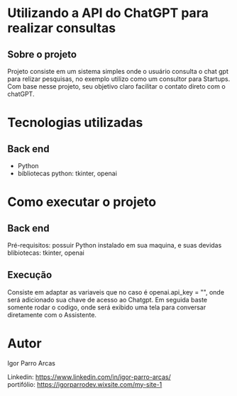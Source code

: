# Utilizando a API do ChatGPT para realizar consultas

## Sobre o projeto

Projeto consiste em um sistema simples onde o usuário consulta o chat gpt para relizar pesquisas, no exemplo utilizo como um consultor para Startups.
Com base nesse projeto, seu objetivo claro facilitar o contato direto com o chatGPT.

# Tecnologias utilizadas
## Back end
- Python
- bibliotecas python: tkinter, openai

# Como executar o projeto

## Back end
Pré-requisitos: possuir Python instalado em sua maquina, e suas devidas blibiotecas: tkinter, openai

## Execução
Consiste em adaptar as variaveis que no caso é openai.api_key = "", onde será adicionado sua chave de acesso ao Chatgpt. 
Em seguida baste somente rodar o codigo, onde será exibido uma tela para conversar diretamente com o Assistente.

# Autor
Igor Parro Arcas 

Linkedin: https://www.linkedin.com/in/igor-parro-arcas/
<BR/>
portifólio: https://igorparrodev.wixsite.com/my-site-1
